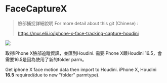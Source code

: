 # FaceCaptureX

> 臉部捕捉詳細說明 For more detail about this git (Chinese) : 
> 
> https://mur.elii.io/iphone-x-face-tracking-capture-houdini

[![](https://media.giphy.com/media/l2QEjUO4VuoXHDwic/giphy.gif)](https://vimeo.com/242626624)

取得iPhone X臉部追蹤資訊，並匯到Houdini. 需要iPhone X跟Houdini 16.5，會需要16.5是因為使用了新的folder parm。

Get iphone X face motion data then import to Houdini.  iPhone X, Houdini **16.5** required(due to new "folder" parmtype).




